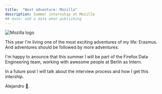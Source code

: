 ```yaml
---
title:  "Next adventure: Mozilla"
description: Summer internship at Mozilla
## date: add a date when publishing
---
```

![Mozilla logo](../../assets/images/mozilla.jpeg)

This year I'm living one of the most exciting adventures of my life:
Erasmus. And adventures should be followed by more adventures.

I'm happy to anounce that this summer I will be part of the Firefox Data
Engineering team, working with awesome people at Berlin as Intern.

In a future post I will talk about the interview process and how I get
this intership.

Alejandro 👾.
